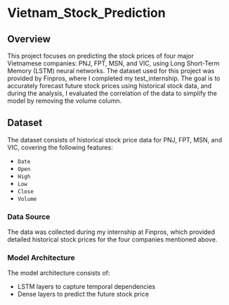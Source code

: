 # Vietnam_Stock_Prediction

## Overview
This project focuses on predicting the stock prices of four major Vietnamese companies: PNJ, FPT, MSN, and VIC, using Long Short-Term Memory (LSTM) neural networks. The dataset used for this project was provided by Finpros, where I completed my test_internship. The goal is to accurately forecast future stock prices using historical stock data, and during the analysis, I evaluated the correlation of the data to simplify the model by removing the volume column.

## Dataset
The dataset consists of historical stock price data for PNJ, FPT, MSN, and VIC, covering the following features:
- `Date`
- `Open`
- `High`
- `Low`
- `Close`
- `Volume`

### Data Source
The data was collected during my internship at Finpros, which provided detailed historical stock prices for the four companies mentioned above.


### Model Architecture
The model architecture consists of:
- LSTM layers to capture temporal dependencies
- Dense layers to predict the future stock price

